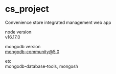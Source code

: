 # cs_project
Convenience store integrated management web app


node version <br/>
v16.17.0


mongodb version <br/>
mongodb-community@5.0


etc <br/>
mongodb-database-tools, mongosh
